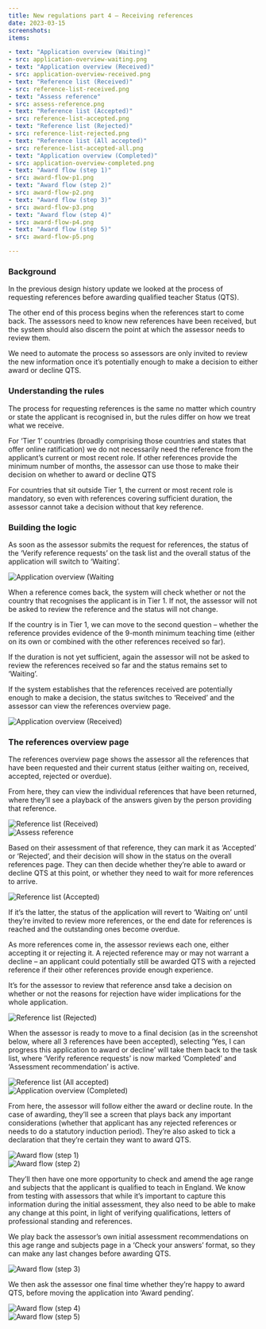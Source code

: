 ```yaml
---
title: New regulations part 4 – Receiving references
date: 2023-03-15
screenshots:
items:

- text: "Application overview (Waiting)"
- src: application-overview-waiting.png
- text: "Application overview (Received)"
- src: application-overview-received.png
- text: "Reference list (Received)"
- src: reference-list-received.png
- text: "Assess reference"
- src: assess-reference.png
- text: "Reference list (Accepted)"
- src: reference-list-accepted.png
- text: "Reference list (Rejected)"
- src: reference-list-rejected.png
- text: "Reference list (All accepted)"
- src: reference-list-accepted-all.png
- text: "Application overview (Completed)"
- src: application-overview-completed.png
- text: "Award flow (step 1)"
- src: award-flow-p1.png
- text: "Award flow (step 2)"
- src: award-flow-p2.png
- text: "Award flow (step 3)"
- src: award-flow-p3.png
- text: "Award flow (step 4)"
- src: award-flow-p4.png
- text: "Award flow (step 5)"
- src: award-flow-p5.png

---
```



### Background

In the previous design history update we looked at the process of requesting references before awarding qualified teacher Status (QTS).

The other end of this process begins when the references start to come back. The assessors need to know new references have been received, but the system should also discern the point at which the assessor needs to review them.

We need to automate the process so assessors are only invited to review the new information once it’s potentially enough to make a decision to either award or decline QTS.


### Understanding the rules

The process for requesting references is the same no matter which country or state the applicant is recognised in, but the rules differ on how we treat what we receive.

For ‘Tier 1’ countries (broadly comprising those countries and states that offer online ratification) we do not necessarily need the reference from the applicant’s current or most recent role. If other references provide the minimum number of months, the assessor can use those to make their decision on whether to award or decline QTS

For countries that sit outside Tier 1, the current or most recent role is mandatory, so even with references covering sufficient duration, the assessor cannot take a decision without that key reference.


### Building the logic

As soon as the assessor submits the request for references, the status of the ‘Verify reference requests’ on the task list and the overall status of the application will switch to ‘Waiting’.

![Application overview (Waiting](application-overview-waiting.png)

When a reference comes back, the system will check whether or not the country that recognises the applicant is in Tier 1. If not, the assessor will not be asked to review the reference and the status will not change.

If the country is in Tier 1, we can move to the second question – whether the reference provides evidence of the 9-month minimum teaching time (either on its own or combined with the other references received so far).

If the duration is not yet sufficient, again the assessor will not be asked to review the references received so far and the status remains set to ‘Waiting’.

If the system establishes that the references received are potentially enough to make a decision, the status switches to ‘Received’ and the assessor can view the references overview page.

![Application overview (Received)](application-overview-received.png)


### The references overview page

The references overview page shows the assessor all the references that have been requested and their current status (either waiting on, received, accepted, rejected or overdue).

From here, they can view the individual references that have been returned, where they’ll see a playback of the answers given by the person providing that reference.

![Reference list (Received)](reference-list-received.png)
<br>
![Assess reference](assess-reference.png)

Based on their assessment of that reference, they can mark it as ‘Accepted’ or ‘Rejected’, and their decision will show in the status on the overall references page. They can then decide whether they’re able to award or decline QTS at this point, or whether they need to wait for more references to arrive.

![Reference list (Accepted)](reference-list-accepted.png)

If it’s the latter, the status of the application will revert to ‘Waiting on’ until they’re invited to review more references, or the end date for references is reached and the outstanding ones become overdue.

As more references come in, the assessor reviews each one, either accepting it or rejecting it. A rejected reference may or may not warrant a decline – an applicant could potentially still be awarded QTS with a rejected reference if their other references provide enough experience.

It’s for the assessor to review that reference ansd take a decision on whether or not the reasons for rejection have wider implications for the whole application.

![Reference list (Rejected)](reference-list-rejected.png)

When the assessor is ready to move to a final decision (as in the screenshot below, where all 3 references have been accepted), selecting ‘Yes, I can progress this application to award or decline’ will take them back to the task list, where ‘Verify reference requests’ is now marked ‘Completed’ and ‘Assessment recommendation’ is active.

![Reference list (All accepted)](reference-list-accepted-all.png)
<br>
![Application overview (Completed)](application-overview-completed.png)

From here, the assessor will follow either the award or decline route. In the case of awarding, they’ll see a screen that plays back any important considerations (whether that applicant has any rejected references or needs to do a statutory induction period). They’re also asked to tick a declaration that they’re certain they want to award QTS.

![Award flow (step 1)](award-flow-p1.png)
<br>
![Award flow (step 2)](award-flow-p2.png)

They’ll then have one more opportunity to check and amend the age range and subjects that the applicant is qualified to teach in England. We know from testing with assessors that while it’s important to capture this information during the initial assessment, they also need to be able to make any change at this point, in light of verifying qualifications, letters of professional standing and references.

We play back the assessor’s own initial assessment recommendations on this age range and subjects page in a ‘Check your answers’ format, so they can make any last changes before awarding QTS.

![Award flow (step 3)](award-flow-p3.png)

We then ask the assessor one final time whether they’re happy to award QTS, before moving the application into ‘Award pending’.

![Award flow (step 4)](award-flow-p4.png)
<br>
![Award flow (step 5)](award-flow-p5.png)
